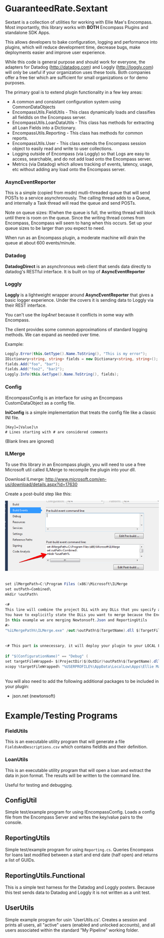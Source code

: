 # GuaranteedRate.Sextant

Sextant is a collection of utilities for working with Ellie Mae's Encompass.
Most importantly, this library works with **BOTH** Encompass Plugins and standalone SDK Apps.

This allows developers to bake configuration, logging and performance into plugins, which will reduce development time, decrease bugs, make deployments easier and improve user experience.

While this code is general purpose and should work for everyone, the adapters for Datadog (http://datadog.com) and Loggly (http://loggly.com) will only be useful if your organization uses these tools.  Both companies offer a free tier which are sufficient for small organizations or for demo purposes.

The primary goal is to extend plugin functionality in a few key areas:
* A common and consistant configuration system using CommonDataObjects
* EncompassUtils.FieldUtils - This class dynamically loads and classifies all fieldIds on the Encompass server.
* EncompassUtils.LoanDataUtils - This class has methods for extracting all Loan Fields into a Dictionary.
* EncompassUtils.Reporting - This class has methods for common reports.
* EncompassUtils.User - This class extends the Encompass session object to easily read and write to user collections.
* Logging outside of Encompass (via Loggly) so that Logs are easy to access, searchable, and do not add load onto the Encompass server.
* Metrics (via Datadog) which allows tracking of events, latency, usage, etc without adding any load onto the Encompass server.

### AsyncEventReporter

This is a simple (copied from msdn) mutli-threaded queue that will send POSTs to a service asynchronously.
The calling thread adds to a Queue, and internally a Task thread will read the queue and send POSTs.

Note on queue sizes: If/when the queue is full, the writing thread will block until there is room on the queue.  Since the writing thread comes from Encompass, Encompass will seem to hang when this occurs.  Set up your queue sizes to be larger than you expect to need.

When run as an Encompass plugin, a moderate machine will drain the queue at about 600 events/minute.

### Datadog

**DatadogDirect** is an asynchronous web client that sends data directly to datadog's RESTful interface.
It is built on top of **AsyncEventReporter**

### Loggly

**Loggly** is a lightweight wrapper around **AsyncEventReporter** that gives a basic logger experience.
Under the covers it is sending data to Loggly via their REST interface.

You can't use the _log4net_ because it conflicts in some way with Encompass.

The client provides some common approximations of standard logging methods.  We can expand as needed over time.

Example:

```C#
Loggly.Error(this.GetType().Name.ToString(), "This is my error");
IDictionary<string, string> fields = new Dictionary<string, string>();
fields.Add("foo", "bar");
fields.Add("foo2", "bar2");
Loggly.Info(this.GetType().Name.ToString(), fields);
```

### Config

IEncompassConfig is an interface for using an Encompass CustomDataObject as a config file.

**IniConfig** is a simple implementation that treats the config file like a classic INI file.
```
[Key]=[Value]\n
# Lines starting with # are considered comments
```
(Blank lines are ignored)

### ILMerge

To use this library in an Encompass plugin, you will need to use a free Microsoft util called ILMerge to recompile the plugin into your dll.

Download ILmerge: http://www.microsoft.com/en-us/download/details.aspx?id=17630

Create a post-build step like this:
<p  align="center">
  <img  src="doc/img/ilMerge-postBuild.png" border="0" />
</p>

```C#

set ilMergePath=C:\Program Files (x86)\Microsoft\ILMerge
set outPath=Combined\
mkdir %outPath%
 
<#
This line will combine the project DLL with any DLLs that you specify and copy it to a new 'Combined' directory.
You have to explicitly state the DLLs you want to merge because the Encompass DLLs will also be in the directory and those should not be included.
In this example we are merging Newtonsoft.Json and ReportingUtils
#>
"%iLMergePath%\ILMerge.exe" /out:%outPath%$(TargetName).dll $(TargetFileName) Newtonsoft.Json.dll GuaranteedRate.Sextant.dll /wildcards  /targetplatform:v4
 
 
<# This part is unnecessary, it will deploy your plugin to your LOCAL Encompass plugin dir so that your local-deploy will auto-deploy locally #>
 
if "$(ConfigurationName)" == "Debug" (
set targetFileWrapped= $(ProjectDir)$(OutDir)%outPath%$(TargetName).dll
xcopy %targetFileWrapped% "%USERPROFILE%\AppData\LocalLow\Apps\Ellie Mae\xIHR5EqGa7zPnRG0YpD5z4TPAB0=\EncompassData\Settings\Cache\33af7d98-3c15-497e-937e-b83215be32bc\Plugins" /f/y)
 
```

You will also need to add the following additional packages to be included in your plugin:

* json.net (newtonsoft)

# Example/Testing Programs

### FieldUtils

This is an executable utility program that will generate a file `FieldsAndDescriptions.csv` which contains fieldIds and their definition. 

### LoanUtils

This is an executable utility program that will open a loan and extract the data in json format.
The results will be written to the command line.

Useful for testing and debugging. 

## ConfigUtil

Simple test/example program for using IEncompassConfig.
Loads a config file from the Encompass Server and writes the key/value pairs to the console.

## ReportingUtils

Simple test/example program for using `Reporting.cs`.
Queries Encompass for loans last modified between a start and end date (half open) and returns a list of GUIDs.

## ReportingUtils.Functional

This is a simple test harness for the Datadog and Loggly posters.
Because this test sends data to Datadog and Loggly it is not written as a unit test.

## UserUtils

Simple example program for usin 'UserUtils.cs'.
Creates a session and prints all users, all "active" users (enabled and unlocked accounts), and all users associated within the standard "My Pipeline" working folder.